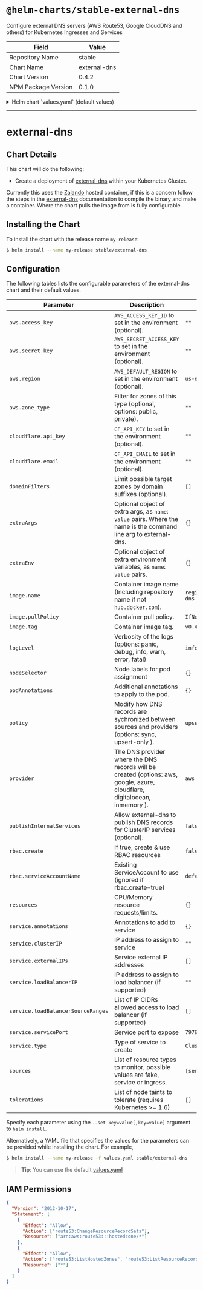 # `@helm-charts/stable-external-dns`

Configure external DNS servers (AWS Route53, Google CloudDNS and others) for Kubernetes Ingresses and Services

| Field               | Value        |
| ------------------- | ------------ |
| Repository Name     | stable       |
| Chart Name          | external-dns |
| Chart Version       | 0.4.2        |
| NPM Package Version | 0.1.0        |

<details>

<summary>Helm chart `values.yaml` (default values)</summary>

```yaml
## Details about the image to be pulled.
image:
  name: registry.opensource.zalan.do/teapot/external-dns
  tag: v0.4.5

  pullPolicy: IfNotPresent

## This controls which types of resource external-dns should 'watch' for new
## DNS entries.
sources:
  - service
  - ingress

# Allow external-dns to publish DNS records for ClusterIP services (optional)
publishInternalServices: false

## The DNS provider where the DNS records will be created (options: aws, google, inmemory, azure )
provider: aws

# AWS Access keys to inject as environment variables
aws:
  secretKey: ''
  accessKey: ''
  region: 'us-east-1'
  # Filter for zones of this type (optional, options: public, private)
  zoneType: ''

# Cloudflare keys to inject as environment variables
cloudflare:
  apiKey: ''
  email: ''

## Limit possible target zones by domain suffixes (optional)
domainFilters: []

## Node labels for pod assignment
## Ref: https://kubernetes.io/docs/user-guide/node-selection/
##
nodeSelector: {}

## List of node taints to tolerate (requires Kubernetes >= 1.6)
tolerations: []

## Modify how DNS records are sychronized between sources and providers (options: sync, upsert-only )
policy: upsert-only

## Annotations to be added to pods
##
podAnnotations: {}

podLabels: {}

# Verbosity of the logs (options: panic, debug, info, warn, error, fatal)
logLevel: info

extraArgs: {}

extraEnv: {}

## CPU and Memory limit and request for external-dns
resources: {}
#  limits:
#    memory: 50Mi
#  requests:
#    memory: 50Mi
#    cpu: 10m

rbac:
  ## If true, create & use RBAC resources
  ##
  create: false

  ## Ignored if rbac.create is true
  ##
  serviceAccountName: default

service:
  annotations: {}
  clusterIP: ''

  ## List of IP addresses at which the service is available
  ## Ref: https://kubernetes.io/docs/user-guide/services/#external-ips
  ##
  externalIPs: []

  loadBalancerIP: ''
  loadBalancerSourceRanges: []
  servicePort: 7979
  type: ClusterIP
```

</details>

---

# external-dns

## Chart Details

This chart will do the following:

- Create a deployment of [external-dns] within your Kubernetes Cluster.

Currently this uses the [Zalando] hosted container, if this is a concern follow the steps in the [external-dns] documentation to compile the binary and make a container. Where the chart pulls the image from is fully configurable.

## Installing the Chart

To install the chart with the release name `my-release`:

```bash
$ helm install --name my-release stable/external-dns
```

## Configuration

The following tables lists the configurable parameters of the external-dns chart and their default values.

| Parameter                          | Description                                                                                                                | Default                                            |
| ---------------------------------- | -------------------------------------------------------------------------------------------------------------------------- | -------------------------------------------------- |
| `aws.access_key`                   | `AWS_ACCESS_KEY_ID` to set in the environment (optional).                                                                  | `""`                                               |
| `aws.secret_key`                   | `AWS_SECRET_ACCESS_KEY` to set in the environment (optional).                                                              | `""`                                               |
| `aws.region`                       | `AWS_DEFAULT_REGION` to set in the environment (optional).                                                                 | `us-east-1`                                        |
| `aws.zone_type`                    | Filter for zones of this type (optional, options: public, private).                                                        | `""`                                               |
| `cloudflare.api_key`               | `CF_API_KEY` to set in the environment (optional).                                                                         | `""`                                               |
| `cloudflare.email`                 | `CF_API_EMAIL` to set in the environment (optional).                                                                       | `""`                                               |
| `domainFilters`                    | Limit possible target zones by domain suffixes (optional).                                                                 | `[]`                                               |
| `extraArgs`                        | Optional object of extra args, as `name`: `value` pairs. Where the name is the command line arg to external-dns.           | `{}`                                               |
| `extraEnv`                         | Optional object of extra environment variables, as `name`: `value` pairs.                                                  | `{}`                                               |
| `image.name`                       | Container image name (Including repository name if not `hub.docker.com`).                                                  | `registry.opensource.zalan.do/teapot/external-dns` |
| `image.pullPolicy`                 | Container pull policy.                                                                                                     | `IfNotPresent`                                     |
| `image.tag`                        | Container image tag.                                                                                                       | `v0.4.5`                                           |
| `logLevel`                         | Verbosity of the logs (options: panic, debug, info, warn, error, fatal)                                                    | `info`                                             |
| `nodeSelector`                     | Node labels for pod assignment                                                                                             | `{}`                                               |
| `podAnnotations`                   | Additional annotations to apply to the pod.                                                                                | `{}`                                               |
| `policy`                           | Modify how DNS records are sychronized between sources and providers (options: sync, upsert-only ).                        | `upsert-only`                                      |
| `provider`                         | The DNS provider where the DNS records will be created (options: aws, google, azure, cloudflare, digitalocean, inmemory ). | `aws`                                              |
| `publishInternalServices`          | Allow external-dns to publish DNS records for ClusterIP services (optional).                                               | `false`                                            |
| `rbac.create`                      | If true, create & use RBAC resources                                                                                       | `false`                                            |
| `rbac.serviceAccountName`          | Existing ServiceAccount to use (ignored if rbac.create=true)                                                               | `default`                                          |
| `resources`                        | CPU/Memory resource requests/limits.                                                                                       | `{}`                                               |
| `service.annotations`              | Annotations to add to service                                                                                              | `{}`                                               |
| `service.clusterIP`                | IP address to assign to service                                                                                            | `""`                                               |
| `service.externalIPs`              | Service external IP addresses                                                                                              | `[]`                                               |
| `service.loadBalancerIP`           | IP address to assign to load balancer (if supported)                                                                       | `""`                                               |
| `service.loadBalancerSourceRanges` | List of IP CIDRs allowed access to load balancer (if supported)                                                            | `[]`                                               |
| `service.servicePort`              | Service port to expose                                                                                                     | `7979`                                             |
| `service.type`                     | Type of service to create                                                                                                  | `ClusterIP`                                        |
| `sources`                          | List of resource types to monitor, possible values are fake, service or ingress.                                           | `[service, ingress]`                               |
| `tolerations`                      | List of node taints to tolerate (requires Kubernetes >= 1.6)                                                               | `[]`                                               |

Specify each parameter using the `--set key=value[,key=value]` argument to `helm install`.

Alternatively, a YAML file that specifies the values for the parameters can be provided while installing the chart. For example,

```bash
$ helm install --name my-release -f values.yaml stable/external-dns
```

> **Tip**: You can use the default [values.yaml](values.yaml)

## IAM Permissions

```json
{
  "Version": "2012-10-17",
  "Statement": [
    {
      "Effect": "Allow",
      "Action": ["route53:ChangeResourceRecordSets"],
      "Resource": ["arn:aws:route53:::hostedzone/*"]
    },
    {
      "Effect": "Allow",
      "Action": ["route53:ListHostedZones", "route53:ListResourceRecordSets"],
      "Resource": ["*"]
    }
  ]
}
```

[external-dns]: https://github.com/kubernetes-incubator/external-dns
[zalando]: https://zalando.github.io/
[getting-started]: https://github.com/kubernetes-incubator/external-dns/blob/master/README.md#getting-started
